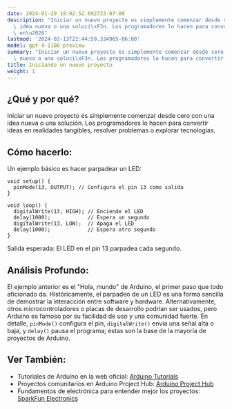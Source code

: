 ```yaml
---
date: 2024-01-20 18:02:52.692733-07:00
description: "Iniciar un nuevo proyecto es simplemente comenzar desde cero con una\
  \ idea nueva o una soluci\xF3n. Los programadores lo hacen para convertir ideas\
  \ en\u2026"
lastmod: '2024-03-13T22:44:59.334965-06:00'
model: gpt-4-1106-preview
summary: "Iniciar un nuevo proyecto es simplemente comenzar desde cero con una idea\
  \ nueva o una soluci\xF3n. Los programadores lo hacen para convertir ideas en\u2026"
title: Iniciando un nuevo proyecto
weight: 1
---
```


## ¿Qué y por qué?

Iniciar un nuevo proyecto es simplemente comenzar desde cero con una idea nueva o una solución. Los programadores lo hacen para convertir ideas en realidades tangibles, resolver problemas o explorar tecnologías.

## Cómo hacerlo:

Un ejemplo básico es hacer parpadear un LED:

```Arduino
void setup() {
  pinMode(13, OUTPUT); // Configura el pin 13 como salida
}

void loop() {
  digitalWrite(13, HIGH); // Enciende el LED
  delay(1000);            // Espera un segundo
  digitalWrite(13, LOW);  // Apaga el LED
  delay(1000);            // Espera otro segundo
}
```

Salida esperada: El LED en el pin 13 parpadea cada segundo.

## Análisis Profundo:

El ejemplo anterior es el "Hola, mundo" de Arduino, el primer paso que todo aficionado da. Históricamente, el parpadeo de un LED es una forma sencilla de demostrar la interacción entre software y hardware. Alternativamente, otros microcontroladores o placas de desarrollo podrían ser usados, pero Arduino es famoso por su facilidad de uso y una comunidad fuerte. En detalle, `pinMode()` configura el pin, `digitalWrite()` envía una señal alta o baja, y `delay()` pausa el programa; estas son la base de la mayoría de proyectos de Arduino.

## Ver También:

- Tutoriales de Arduino en la web oficial: [Arduino Tutorials](https://www.arduino.cc/en/Tutorial/HomePage)
- Proyectos comunitarios en Arduino Project Hub: [Arduino Project Hub](https://create.arduino.cc/projecthub)
- Fundamentos de electrónica para entender mejor los proyectos: [SparkFun Electronics](https://learn.sparkfun.com/)
